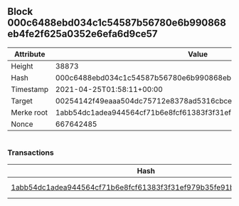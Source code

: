 ## Block 000c6488ebd034c1c54587b56780e6b990868eb4fe2f625a0352e6efa6d9ce57

Attribute | Value
--- | ---
Height | 38873
Hash | 000c6488ebd034c1c54587b56780e6b990868eb4fe2f625a0352e6efa6d9ce57
Timestamp | 2021-04-25T01:58:11+00:00
Target | 00254142f49eaaa504dc75712e8378ad5316cbcead634704b3734b6271167cc4
Merke root | 1abb54dc1adea944564cf71b6e8fcf61383f3f31ef979b35fe91bac5eb306f78
Nonce | 667642485

```

```

### Transactions

Hash | Amount
--- | ---
[1abb54dc1adea944564cf71b6e8fcf61383f3f31ef979b35fe91bac5eb306f78](1abb54dc1adea944564cf71b6e8fcf61383f3f31ef979b35fe91bac5eb306f78.md) | 10.00000000 SKEPTI 
